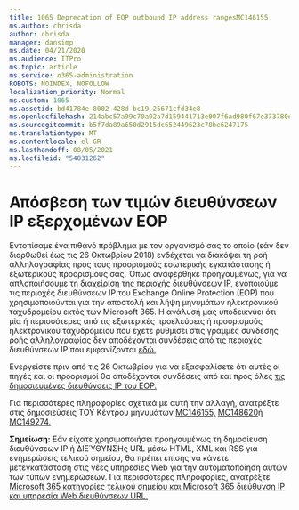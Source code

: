 ```yaml
---
title: 1065 Deprecation of EOP outbound IP address rangesMC146155
ms.author: chrisda
author: chrisda
manager: dansimp
ms.date: 04/21/2020
ms.audience: ITPro
ms.topic: article
ms.service: o365-administration
ROBOTS: NOINDEX, NOFOLLOW
localization_priority: Normal
ms.custom: 1065
ms.assetid: bd41784e-8002-428d-bc19-25671cfd34e8
ms.openlocfilehash: 214abc57a99c70a02a7d159441713e007f6ad980f67e373780d4ca297f69f764
ms.sourcegitcommit: b5f7da89a650d2915dc652449623c78be6247175
ms.translationtype: MT
ms.contentlocale: el-GR
ms.lasthandoff: 08/05/2021
ms.locfileid: "54031262"
---
```

# <a name="deprecation-of-eop-outbound-ip-address-ranges"></a>Απόσβεση των τιμών διευθύνσεων IP εξερχομένων EOP

Εντοπίσαμε ένα πιθανό πρόβλημα με τον οργανισμό σας το οποίο (εάν δεν διορθωθεί έως τις 26 Οκτωβρίου 2018) ενδέχεται να διακόψει τη ροή αλληλογραφίας προς τους προορισμούς εσωτερικής εγκατάστασης ή εξωτερικούς προορισμούς σας. Όπως αναφέρθηκε προηγουμένως, για να απλοποιήσουμε τη διαχείριση της περιοχής διευθύνσεων IP, ενοποιούμε τις περιοχές διευθύνσεων IP του Exchange Online Protection (EOP) που χρησιμοποιούνται για την αποστολή και λήψη μηνυμάτων ηλεκτρονικού ταχυδρομείου εκτός των Microsoft 365. Η ανάλυσή μας υποδεικνύει ότι μία ή περισσότερες από τις εξωτερικές προελεύσεις ή προορισμούς ηλεκτρονικού ταχυδρομείου που έχετε ρυθμίσει στις γραμμές σύνδεσης ροής αλληλογραφίας δεν αποδέχονται συνδέσεις από τις περιοχές διευθύνσεων IP που εμφανίζονται [εδώ.](https://docs.microsoft.com/office365/SecurityCompliance/eop/exchange-online-protection-ip-addresses)

Ενεργείστε πριν από τις 26 Οκτωβρίου για να εξασφαλίσετε ότι αυτές οι πηγές και οι προορισμοί θα αποδέχονται συνδέσεις από και προς όλες [τις δημοσιευμένες διευθύνσεις IP του EOP.](https://docs.microsoft.com/office365/SecurityCompliance/eop/exchange-online-protection-ip-addresses)

Για περισσότερες πληροφορίες σχετικά με αυτή την αλλαγή, ανατρέξτε στις δημοσιεύσεις ΤΟΥ Κέντρου μηνυμάτων [MC146155,](https://portal.office.com/AdminPortal/home?switchtomodern=true#/MessageCenter?id=MC146155) [MC148620](https://portal.office.com/AdminPortal/home?switchtomodern=true#/MessageCenter?id=MC148620)ή [MC149274.](https://portal.office.com/AdminPortal/home?switchtomodern=true#/MessageCenter?id=MC149274)

**Σημείωση:** Εάν είχατε χρησιμοποιήσει προηγουμένως τη δημοσίευση διευθύνσεων IP ή ΔΙΕΎΘΥΝΣΗς URL μέσω HTML, XML και RSS για ενημερώσεις τελικού σημείου, θα πρέπει επίσης να κάνετε μετεγκατάσταση στις νέες υπηρεσίες Web για την αυτοματοποίηση αυτών των τύπων ενημερώσεων. Για περισσότερες πληροφορίες, ανατρέξτε [Microsoft 365 κατηγορίες τελικού σημείου και Microsoft 365 διεύθυνση IP και υπηρεσία Web διευθύνσεων URL.](https://techcommunity.microsoft.com/t5/Office-365-Blog/Announcing-Office-365-endpoint-categories-and-Office-365-IP/ba-p/177638)
